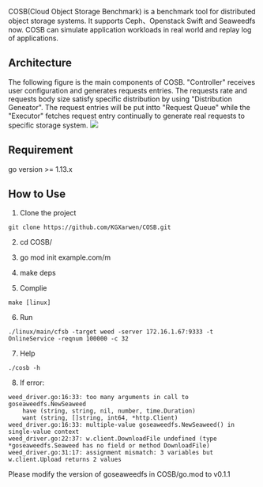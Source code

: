 COSB(Cloud Object Storage Benchmark) is a benchmark tool for distributed object storage systems. It supports Ceph、Openstack Swift and Seaweedfs now. COSB can simulate application workloads in real world and replay log of applications.

## Architecture
The following figure is the main components of COSB. "Controller" receives user configuration and generates requests entries. The requests rate and requests body size satisfy specific distribution by using "Distribution Geneator". The request entries will be put intto "Request Queue" while the "Executor" fetches request entry continually to generate real requests to specific storage system.
![](http://7sbpmg.com1.z0.glb.clouddn.com/blog/images/cfsb_impl.png)

## Requirement
go version >= 1.13.x

## How to Use
1. Clone the project
```
git clone https://github.com/KGXarwen/COSB.git
```
2. cd COSB/

3. go mod init example.com/m

4. make deps

5. Complie
```
make [linux]
```
6. Run
```
./linux/main/cfsb -target weed -server 172.16.1.67:9333 -t OnlineService -reqnum 100000 -c 32
```
7. Help
```
./cosb -h
```
8. If error:
```
weed_driver.go:16:33: too many arguments in call to goseaweedfs.NewSeaweed
	have (string, string, nil, number, time.Duration)
	want (string, []string, int64, *http.Client)
weed_driver.go:16:33: multiple-value goseaweedfs.NewSeaweed() in single-value context
weed_driver.go:22:37: w.client.DownloadFile undefined (type *goseaweedfs.Seaweed has no field or method DownloadFile)
weed_driver.go:31:17: assignment mismatch: 3 variables but w.client.Upload returns 2 values
```
Please modify the version of goseaweedfs in COSB/go.mod to v0.1.1
